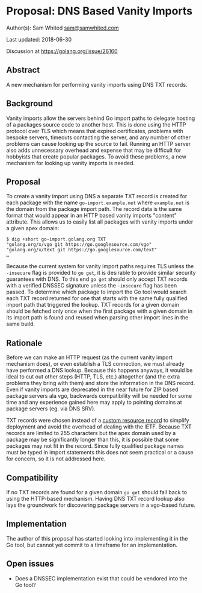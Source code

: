 # Proposal: DNS Based Vanity Imports

Author(s): Sam Whited <sam@samwhited.com>

Last updated: 2018-06-30

Discussion at https://golang.org/issue/26160


## Abstract

A new mechanism for performing vanity imports using DNS TXT records.


## Background

Vanity imports allow the servers behind Go import paths to delegate hosting of
a packages source code to another host.
This is done using the HTTP protocol over TLS which means that expired
certificates, problems with bespoke servers, timeouts contacting the server, and
any number of other problems can cause looking up the source to fail.
Running an HTTP server also adds unnecessary overhead and expense that may be
difficult for hobbyists that create popular packages.
To avoid these problems, a new mechanism for looking up vanity imports is
needed.


## Proposal

To create a vanity import using DNS a separate TXT record is created for each
package with the name `go-import.example.net` where `example.net` is the domain
from the package import path.
The record data is the same format that would appear in an HTTP based vanity
imports "content" attribute.
This allows us to easily list all packages with vanity imports under a given
apex domain:

    $ dig +short go-import.golang.org TXT
    "golang.org/x/vgo git https://go.googlesource.com/vgo"
    "golang.org/x/text git https://go.googlesource.com/text"
    …

Because the current system for vanity import paths requires TLS unless the
`-insecure` flag is provided to `go get`, it is desirable to provide similar
security guarantees with DNS.
To this end `go get` should only accept TXT records with a verified DNSSEC
signature unless the `-insecure` flag has been passed.
To determine which package to import the Go tool would search each TXT record
returned for one that starts with the same fully qualified import path that
triggered the lookup.
TXT records for a given domain should be fetched only once when the first
package with a given domain in its import path is found and reused when parsing
other import lines in the same build.


## Rationale

Before we can make an HTTP request (as the current vanity import mechanism
does), or even establish a TLS connection, we must already have performed a DNS
lookup.
Because this happens anyways, it would be ideal to cut out other steps (HTTP,
TLS, etc.) altogether (and the extra problems they bring with them) and store
the information in the DNS record.
Even if vanity imports are deprecated in the near future for ZIP based package
servers ala vgo, backwards compatibility will be needed for some time and any
experience gained here may apply to pointing domains at package servers
(eg. via DNS SRV).

TXT records were chosen instead of a [custom resource record] to simplify
deployment and avoid the overhead of dealing with the IETF.
Because TXT records are limited to 255 characters but the apex domain used by a
package may be significantly longer than this, it is possible that some packages
may not fit in the record.
Since fully qualified package names must be typed in import statements this does
not seem practical or a cause for concern, so it is not addressed here.

[custom resource record]: https://tools.ietf.org/html/rfc6195


## Compatibility

If no TXT records are found for a given domain `go get` should fall back to
using the HTTP-based mechanism.
Having DNS TXT record lookup also lays the groundwork for discovering package
servers in a vgo-based future.


## Implementation

The author of this proposal has started looking into implementing it in the Go
tool, but cannot yet commit to a timeframe for an implementation.


## Open issues

- Does a DNSSEC implementation exist that could be vendored into the Go tool?
